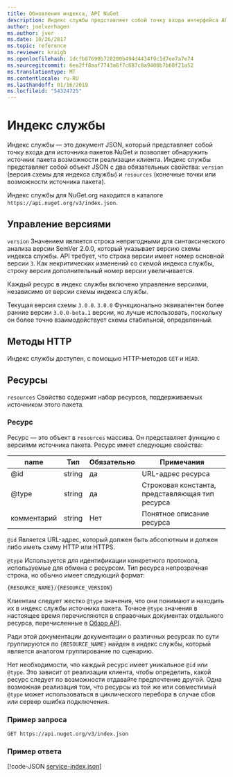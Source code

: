 ```yaml
---
title: Обновления индекса, API NuGet
description: Индекс службы представляет собой точку входа интерфейса API HTTP NuGet и перечисляет возможности сервера.
author: joelverhagen
ms.author: jver
ms.date: 10/26/2017
ms.topic: reference
ms.reviewer: kraigb
ms.openlocfilehash: 1dcfb87690b728280b494d4434f9c1d7ee7a7e74
ms.sourcegitcommit: 6ea2ff8aaf7743a6f7c687c8a9400b7b60f21a52
ms.translationtype: MT
ms.contentlocale: ru-RU
ms.lasthandoff: 01/16/2019
ms.locfileid: "54324725"
---
```

# <a name="service-index"></a>Индекс службы

Индекс службы — это документ JSON, который представляет собой точку входа для источника пакетов NuGet и позволяет обнаружить источник пакета возможности реализации клиента. Индекс службы представляет собой объект JSON с два обязательных свойства: `version` (версия схемы для индекса службы) и `resources` (конечные точки или возможности источника пакета).

Индекс службы для NuGet.org находится в каталоге `https://api.nuget.org/v3/index.json`.

## <a name="versioning"></a>Управление версиями

`version` Значением является строка непригодными для синтаксического анализа версии SemVer 2.0.0, который указывает версию схемы индекса службы. API требует, что строка версии имеет номер основной версии `3`. Как некритических изменений со схемой индекса службы, строку версии дополнительный номер версии увеличивается.

Каждый ресурс в индекс службы включено управление версиями, независимо от версии схемы индекса службы.

Текущая версия схемы `3.0.0`. `3.0.0` Функционально эквивалентен более ранние версии `3.0.0-beta.1` версии, но лучше использовать, поскольку он более точно взаимодействует схемы стабильной, определенный.

## <a name="http-methods"></a>Методы HTTP

Индекс службы доступен, с помощью HTTP-методов `GET` и `HEAD`.

## <a name="resources"></a>Ресурсы

`resources` Свойство содержит набор ресурсов, поддерживаемых источником этого пакета.

### <a name="resource"></a>Ресурс

Ресурс — это объект в `resources` массива. Он представляет функцию с версиями источника пакета. Ресурс имеет следующие свойства:

name          | Тип   | Обязательно | Примечания
------------- | ------ | -------- | -----
@id           | string | да      | URL-адрес ресурса
@type         | string | да      | Строковая константа, представляющая тип ресурса
комментарий       | string | Нет       | Понятное описание ресурса

`@id` Является URL-адрес, который должен быть абсолютным и должен либо иметь схему HTTP или HTTPS.

`@type` Используется для идентификации конкретного протокола, используемые для обмена с ресурсом. Тип ресурса непрозрачная строка, но обычно имеет следующий формат:

    {RESOURCE_NAME}/{RESOURCE_VERSION}

Клиентам следует жестко `@type` значения, что они понимают и находить их в индекс службы источника пакета. Точное `@type` значения в настоящее время перечисляются в справочных документах отдельного ресурса, перечисленные в [Обзор API](overview.md#resources-and-schema).

Ради этой документации документации о различных ресурсах по сути группируются по `{RESOURCE_NAME}` найден в индекс службы, который является аналогом группирование по сценарию. 

Нет необходимости, что каждый ресурс имеет уникальное `@id` или `@type`. Это зависит от реализации клиента, чтобы определить, какой ресурс следует по возможности отдавайте предпочтение другой. Одна возможная реализация том, что ресурсы из той же или совместимый `@type` может использоваться в циклического перебора в случае сбоя или сервер ошибка подключения.

### <a name="sample-request"></a>Пример запроса

    GET https://api.nuget.org/v3/index.json

### <a name="sample-response"></a>Пример ответа

[!code-JSON [service-index.json](./_data/service-index.json)]
